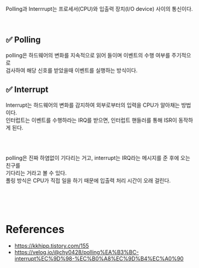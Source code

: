Polling과 Interrrupt는 프로세서(CPU)와 입출력 장치(I/O device) 사이의 통신이다.

<br>


## ✅ Polling
polling은 하드웨어의 변화를 지속적으로 읽어 들이며 이벤트의 수행 여부를 주기적으로<br>
검사하여 해당 신호를 받았을때 이벤트를 실행하는 방식이다.

## ✅ Interrupt
Interrupt는 하드웨어의 변화를 감지하여 외부로부터의 입력을 CPU가 알아채는 방법이다.<br>
인터럽트는 이벤트를 수행하라는 IRQ를 받으면, 인터럽트 핸들러를 통해 ISR이 동작하게 된다.

<br>

## 
polling은 진짜 하염없이 기다리는 거고, interrupt는 IRQ라는 메시지를 준 후에 오는 친구를<br>
기다리는 거라고 볼 수 있다.<br>
폴링 방식은 CPU가 직접 일을 하기 때문에 입출력 처리 시간이 오래 걸린다.
##

<br><br>








# References
* https://kkhipp.tistory.com/155
* https://velog.io/@chy0428/polling%EA%B3%BC-interrupt%EC%9D%98-%EC%B0%A8%EC%9D%B4%EC%A0%90

<br><br><br>

